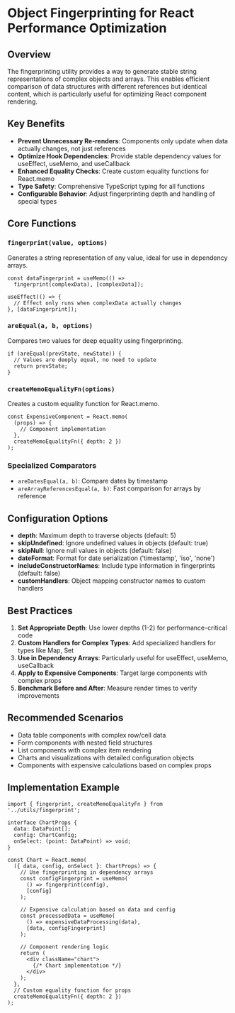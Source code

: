 # Object Fingerprinting for React Performance Optimization

## Overview

The fingerprinting utility provides a way to generate stable string representations of complex objects and arrays. This enables efficient comparison of data structures with different references but identical content, which is particularly useful for optimizing React component rendering.

## Key Benefits

- **Prevent Unnecessary Re-renders**: Components only update when data actually changes, not just references
- **Optimize Hook Dependencies**: Provide stable dependency values for useEffect, useMemo, and useCallback
- **Enhanced Equality Checks**: Create custom equality functions for React.memo
- **Type Safety**: Comprehensive TypeScript typing for all functions
- **Configurable Behavior**: Adjust fingerprinting depth and handling of special types

## Core Functions

### `fingerprint(value, options)`

Generates a string representation of any value, ideal for use in dependency arrays.

```tsx
const dataFingerprint = useMemo(() => 
  fingerprint(complexData), [complexData]);

useEffect(() => {
  // Effect only runs when complexData actually changes
}, [dataFingerprint]);
```

### `areEqual(a, b, options)`

Compares two values for deep equality using fingerprinting.

```tsx
if (areEqual(prevState, newState)) {
  // Values are deeply equal, no need to update
  return prevState;
}
```

### `createMemoEqualityFn(options)`

Creates a custom equality function for React.memo.

```tsx
const ExpensiveComponent = React.memo(
  (props) => {
    // Component implementation
  },
  createMemoEqualityFn({ depth: 2 })
);
```

### Specialized Comparators

- `areDatesEqual(a, b)`: Compare dates by timestamp
- `areArrayReferencesEqual(a, b)`: Fast comparison for arrays by reference

## Configuration Options

- **depth**: Maximum depth to traverse objects (default: 5)
- **skipUndefined**: Ignore undefined values in objects (default: true)
- **skipNull**: Ignore null values in objects (default: false)
- **dateFormat**: Format for date serialization ('timestamp', 'iso', 'none')
- **includeConstructorNames**: Include type information in fingerprints (default: false)
- **customHandlers**: Object mapping constructor names to custom handlers

## Best Practices

1. **Set Appropriate Depth**: Use lower depths (1-2) for performance-critical code
2. **Custom Handlers for Complex Types**: Add specialized handlers for types like Map, Set
3. **Use in Dependency Arrays**: Particularly useful for useEffect, useMemo, useCallback
4. **Apply to Expensive Components**: Target large components with complex props
5. **Benchmark Before and After**: Measure render times to verify improvements

## Recommended Scenarios

- Data table components with complex row/cell data
- Form components with nested field structures
- List components with complex item rendering
- Charts and visualizations with detailed configuration objects
- Components with expensive calculations based on complex props

## Implementation Example

```tsx
import { fingerprint, createMemoEqualityFn } from '../utils/fingerprint';

interface ChartProps {
  data: DataPoint[];
  config: ChartConfig;
  onSelect: (point: DataPoint) => void;
}

const Chart = React.memo(
  ({ data, config, onSelect }: ChartProps) => {
    // Use fingerprinting in dependency arrays
    const configFingerprint = useMemo(
      () => fingerprint(config), 
      [config]
    );
    
    // Expensive calculation based on data and config
    const processedData = useMemo(
      () => expensiveDataProcessing(data),
      [data, configFingerprint]
    );
    
    // Component rendering logic
    return (
      <div className="chart">
        {/* Chart implementation */}
      </div>
    );
  },
  // Custom equality function for props
  createMemoEqualityFn({ depth: 2 })
);
```
